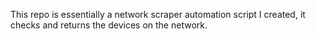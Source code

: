 This repo is essentially a network scraper automation script I created, it checks and returns the devices on the network.

